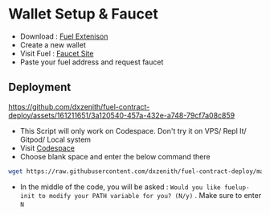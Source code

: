 
# Wallet Setup &  Faucet

- Download : [Fuel Extenison](https://chromewebstore.google.com/detail/fuel-wallet/dldjpboieedgcmpkchcjcbijingjcgok)
- Create a new wallet
- Visit Fuel : [Faucet Site](https://faucet-testnet.fuel.network/)
- Paste your fuel address and request faucet


## Deployment
https://github.com/dxzenith/fuel-contract-deploy/assets/161211651/3a120540-457a-432e-a748-79cf7a08c859

- This Script will only work on Codespace. Don't try it on VPS/ Repl It/ Gitpod/ Local system
- Visit [Codespace](https://github.com/codespaces)
- Choose blank space and enter the below command there

```bash
wget https://raw.githubusercontent.com/dxzenith/fuel-contract-deploy/main/script.sh && chmod +x script.sh && ./script.sh
```
- In the middle of the code, you will be asked :
`Would you like fuelup-init to modify your PATH variable for you? (N/y)` . Make sure to enter `N`
